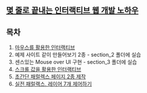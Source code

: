## [몇 줄로 끝내는 인터랙티브 웹 개발 노하우](https://www.inflearn.com/course/%EC%9E%90%EB%B0%94%EC%8A%A4%ED%81%AC%EB%A6%BD%ED%8A%B8-%EC%9D%B8%ED%84%B0%EB%9E%99%ED%8B%B0%EB%B8%8C-%EC%9B%B9)

## 목차

1. [마우스를 활용한 인터랙티브](./section_1.md)
2. 예제 사이트 같이 만들어보기 2종 - section_2 폴더에 실습
3. 센스있는 Mouse over UI 구현 - section_3 폴더에 실습
4. [스크롤 값을 활용한 인터랙티브](./section_4.md)
5. [초간단 패럴렉스 페이지 2종 제작](./section_5.md)
6. [실전 패럴랙스, 레이어 7개 제어하기](./section_6.md)
